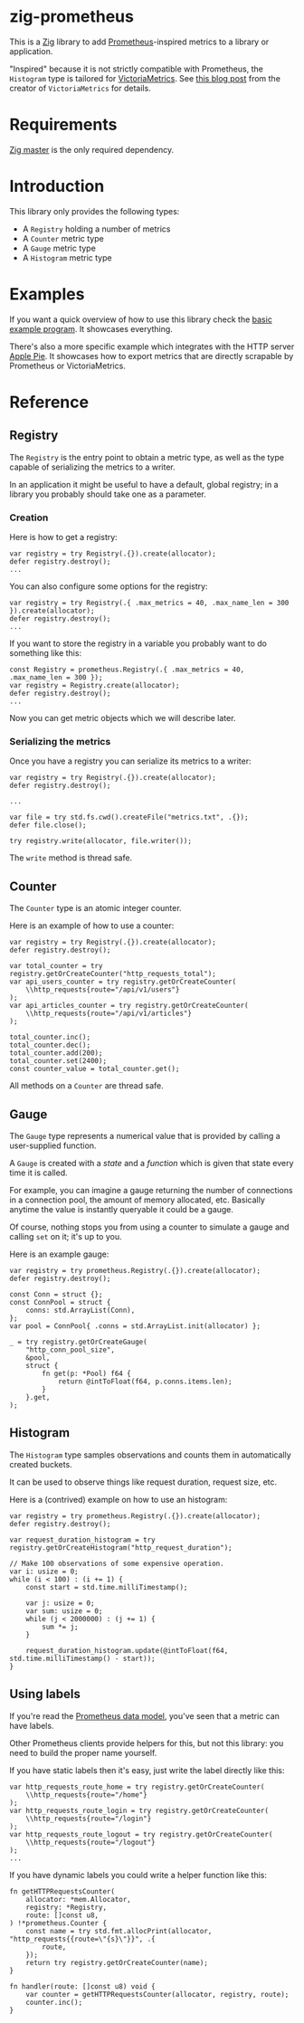 # zig-prometheus

This is a [Zig](https://ziglang.org/) library to add [Prometheus](https://prometheus.io/docs/concepts/data_model/)-inspired metrics to a library or application.

"Inspired" because it is not strictly compatible with Prometheus, the `Histogram` type is tailored for [VictoriaMetrics](https://github.com/VictoriaMetrics/VictoriaMetrics).
See [this blog post](https://valyala.medium.com/improving-histogram-usability-for-prometheus-and-grafana-bc7e5df0e350) from the creator of `VictoriaMetrics` for details.

# Requirements

[Zig master](https://ziglang.org/download/) is the only required dependency.

# Introduction

This library only provides the following types:
* A `Registry` holding a number of metrics
* A `Counter` metric type
* A `Gauge` metric type
* A `Histogram` metric type

# Examples

If you want a quick overview of how to use this library check the [basic example program](examples/basic/main.zig). It showcases everything.

There's also a more specific example which integrates with the HTTP server [Apple Pie](examples/apple_pie/main.zig). It showcases how to export metrics that are directly scrapable by Prometheus or VictoriaMetrics.

# Reference

## Registry

The `Registry` is the entry point to obtain a metric type, as well as the type capable of serializing the metrics to a writer.

In an application it might be useful to have a default, global registry; in a library you probably should take one as a parameter.

### Creation

Here is how to get a registry:
```zig
var registry = try Registry(.{}).create(allocator);
defer registry.destroy();
...
```

You can also configure some options for the registry:
```zig
var registry = try Registry(.{ .max_metrics = 40, .max_name_len = 300 }).create(allocator);
defer registry.destroy();
...
```

If you want to store the registry in a variable you probably want to do something like this:
```zig
const Registry = prometheus.Registry(.{ .max_metrics = 40, .max_name_len = 300 });
var registry = Registry.create(allocator);
defer registry.destroy();
...
```

Now you can get metric objects which we will describe later.

### Serializing the metrics

Once you have a registry you can serialize its metrics to a writer:
```zig
var registry = try Registry(.{}).create(allocator);
defer registry.destroy();

...

var file = try std.fs.cwd().createFile("metrics.txt", .{});
defer file.close();

try registry.write(allocator, file.writer());
```

The `write` method is thread safe.

## Counter

The `Counter` type is an atomic integer counter.

Here is an example of how to use a counter:

```zig
var registry = try Registry(.{}).create(allocator);
defer registry.destroy();

var total_counter = try registry.getOrCreateCounter("http_requests_total");
var api_users_counter = try registry.getOrCreateCounter(
    \\http_requests{route="/api/v1/users"}
);
var api_articles_counter = try registry.getOrCreateCounter(
    \\http_requests{route="/api/v1/articles"}
);

total_counter.inc();
total_counter.dec();
total_counter.add(200);
total_counter.set(2400);
const counter_value = total_counter.get();
```

All methods on a `Counter` are thread safe.

## Gauge

The `Gauge` type represents a numerical value that is provided by calling a user-supplied function.

A `Gauge` is created with a _state_ and a _function_ which is given that state every time it is called.

For example, you can imagine a gauge returning the number of connections in a connection pool, the amount of memory allocated, etc.
Basically anytime the value is instantly queryable it could be a gauge.

Of course, nothing stops you from using a counter to simulate a gauge and calling `set` on it; it's up to you.

Here is an example gauge:
```zig
var registry = try prometheus.Registry(.{}).create(allocator);
defer registry.destroy();

const Conn = struct {};
const ConnPool = struct {
    conns: std.ArrayList(Conn),
};
var pool = ConnPool{ .conns = std.ArrayList.init(allocator) };

_ = try registry.getOrCreateGauge(
    "http_conn_pool_size",
    &pool,
    struct {
        fn get(p: *Pool) f64 {
            return @intToFloat(f64, p.conns.items.len);
        }
    }.get,
);
```

## Histogram

The `Histogram` type samples observations and counts them in automatically created buckets.

It can be used to observe things like request duration, request size, etc.

Here is a (contrived) example on how to use an histogram:
```zig
var registry = try prometheus.Registry(.{}).create(allocator);
defer registry.destroy();

var request_duration_histogram = try registry.getOrCreateHistogram("http_request_duration");

// Make 100 observations of some expensive operation.
var i: usize = 0;
while (i < 100) : (i += 1) {
    const start = std.time.milliTimestamp();

    var j: usize = 0;
    var sum: usize = 0;
    while (j < 2000000) : (j += 1) {
        sum *= j;
    }

    request_duration_histogram.update(@intToFloat(f64, std.time.milliTimestamp() - start));
}
```

## Using labels

If you're read the [Prometheus data model](https://prometheus.io/docs/concepts/data_model/#notation), you've seen that a metric can have labels.

Other Prometheus clients provide helpers for this, but not this library: you need to build the proper name yourself.

If you have static labels then it's easy, just write the label directly like this:
```zig
var http_requests_route_home = try registry.getOrCreateCounter(
    \\http_requests{route="/home"}
);
var http_requests_route_login = try registry.getOrCreateCounter(
    \\http_requests{route="/login"}
);
var http_requests_route_logout = try registry.getOrCreateCounter(
    \\http_requests{route="/logout"}
);
...
```

If you have dynamic labels you could write a helper function like this:
```zig
fn getHTTPRequestsCounter(
    allocator: *mem.Allocator,
    registry: *Registry,
    route: []const u8,
) !*prometheus.Counter {
    const name = try std.fmt.allocPrint(allocator, "http_requests{{route=\"{s}\"}}", .{
        route,
    });
    return try registry.getOrCreateCounter(name);
}

fn handler(route: []const u8) void {
    var counter = getHTTPRequestsCounter(allocator, registry, route);
    counter.inc();
}
```
